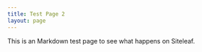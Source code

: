 ```yaml
---
title: Test Page 2
layout: page
---
```


This is an Markdown test page to see what happens on Siteleaf.
